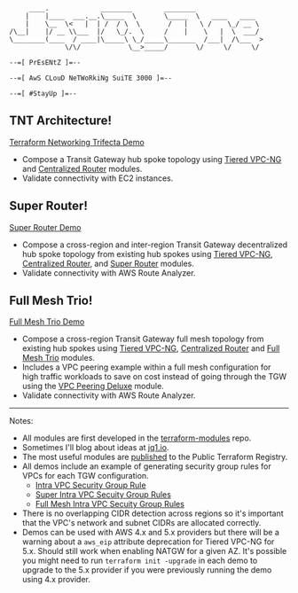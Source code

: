 ```
     ____.             ________        ________
    |    |____  ___.__.\_____  \       \_____  \   ____   ____
    |    \__  \<   |  | /  / \  \       /   |   \ /    \_/ __ \
/\__|    |/ __ \\___  |/   \_/.  \     /    |    \   |  \  ___/
\________(____  / ____|\_____\ \_/_____\_______  /___|  /\___  >
              \/\/            \__>_____/       \/     \/     \/

--=[ PrEsENtZ ]=--

--=[ AwS CLouD NeTWoRkiNg SuiTE 3000 ]=--

--=[ #StayUp ]=--
```

## TNT Architecture!
[Terraform Networking Trifecta Demo](https://github.com/JudeQuintana/terraform-main/tree/main/networking_trifecta_demo)
 - Compose a Transit Gateway hub spoke topology using [Tiered VPC-NG](https://github.com/JudeQuintana/terraform-aws-tiered-vpc-ng) and [Centralized Router](https://github.com/JudeQuintana/terraform-aws-centralized-router) modules.
 - Validate connectivity with EC2 instances.

## Super Router!
[Super Router Demo](https://github.com/JudeQuintana/terraform-main/tree/main/super_router_demo)
 - Compose a cross-region and inter-region Transit Gateway decentralized hub spoke topology from existing hub spokes using [Tiered VPC-NG](https://github.com/JudeQuintana/terraform-aws-tiered-vpc-ng), [Centralized Router](https://github.com/JudeQuintana/terraform-aws-centralized-router), and [Super Router](https://github.com/JudeQuintana/terraform-aws-super-router) modules.
 - Validate connectivity with AWS Route Analyzer.

## Full Mesh Trio!
[Full Mesh Trio Demo](https://github.com/JudeQuintana/terraform-main/tree/main/full_mesh_trio_demo)
 - Compose a cross-region Transit Gateway full mesh topology from existing hub spokes using [Tiered VPC-NG](https://github.com/JudeQuintana/terraform-aws-tiered-vpc-ng), [Centralized Router](https://github.com/JudeQuintana/terraform-aws-centralized-router) and [Full Mesh Trio](https://github.com/JudeQuintana/terraform-aws-full-mesh-trio) modules.
 - Includes a VPC peering example within a full mesh configuration for high traffic workloads to save on cost instead of going through the TGW using the [VPC Peering Deluxe](https://github.com/JudeQuintana/terraform-aws-vpc-peering-deluxe) module.
 - Validate connectivity with AWS Route Analyzer.

---
Notes:
 - All modules are first developed in the [terraform-modules](https://github.com/JudeQuintana/terraform-modules) repo.
 - Sometimes I'll blog about ideas at [jq1.io](https:/jq1.io).
 - The most useful modules are [published](https://registry.terraform.io/namespaces/JudeQuintana) to the Public Terraform Registry.
 - All demos include an example of generating security group rules for VPCs for each TGW configuration.
   - [Intra VPC Security Group Rule](https://github.com/JudeQuintana/terraform-aws-intra-vpc-security-group-rule)
   - [Super Intra VPC Secuity Group Rules](https://github.com/JudeQuintana/terraform-aws-super-intra-vpc-security-group-rules)
   - [Full Mesh Intra VPC Secuity Group Rules](https://github.com/JudeQuintana/terraform-aws-full-mesh-intra-vpc-security-group-rules)
 - There is no overlapping CIDR detection across regions so it's important that the VPC's network and subnet CIDRs are allocated correctly.
 - Demos can be used with AWS 4.x and 5.x providers but there will be a warning about a `aws_eip` attribute deprecation for Tiered VPC-NG for 5.x. Should still work when enabling NATGW for a given AZ. It's possible you might need to run `terraform init -upgrade` in each demo to upgrade to the 5.x provider if you were previously running the demo using 4.x provider.
